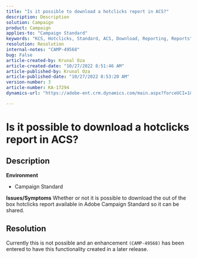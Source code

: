 ```yaml
---
title: "Is it possible to download a hotclicks report in ACS?"
description: Description
solution: Campaign
product: Campaign
applies-to: "Campaign Standard"
keywords: "KCS, Hotclicks, Standard, ACS, Download, Reporting, Reports"
resolution: Resolution
internal-notes: "CAMP-49568"
bug: False
article-created-by: Krunal Oza
article-created-date: "10/27/2022 8:51:46 AM"
article-published-by: Krunal Oza
article-published-date: "10/27/2022 8:53:20 AM"
version-number: 3
article-number: KA-17294
dynamics-url: "https://adobe-ent.crm.dynamics.com/main.aspx?forceUCI=1&pagetype=entityrecord&etn=knowledgearticle&id=0ecd9090-d455-ed11-bba2-6045bd006c82"

---
```

# Is it possible to download a hotclicks report in ACS?

## Description

<b>Environment</b>
- Campaign Standard



<b>Issues/Symptoms</b>
Whether or not it is possible to download the out of the box hotclicks report available in Adobe Campaign Standard so it can be shared.


## Resolution


Currently this is not possible and an enhancement `(CAMP-49568)` has been entered to have this functionality created in a later release.


